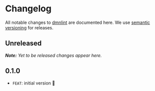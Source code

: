 # Changelog

All notable changes to [dmnlint](https://github.com/bpmn-io/dmnlint) are documented here. We use [semantic versioning](http://semver.org/) for releases.

## Unreleased

___Note:__ Yet to be released changes appear here._

## 0.1.0

* `FEAT`: initial version :tada:
